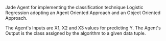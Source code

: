 Jade Agent for implementing the classification technique Logistic Regression adopting an Agent Oriented Approach and an Object Oriented Approach. 

The Agent's Inputs are X1, X2 and X3 values for predicting Y.
The Agent's Output is the class assigned by the algorithm to a given data tuple. 
